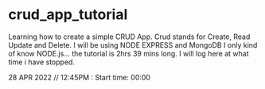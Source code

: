 # crud_app_tutorial

Learning how to create a simple CRUD App. Crud stands for Create, Read Update and Delete.
I will be using NODE EXPRESS and MongoDB
I only kind of know NODE.js...
the tutorial is 2hrs 39 mins long. I will log here at what time i have stopped.

28 APR 2022 // 12:45PM : Start time: 00:00